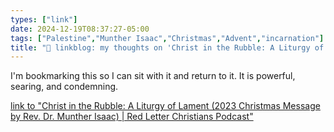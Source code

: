 ```yaml
---
types: ["link"]
date: 2024-12-19T08:37:27-05:00
tags: ["Palestine","Munther Isaac","Christmas","Advent","incarnation"]
title: "🔗 linkblog: my thoughts on 'Christ in the Rubble: A Liturgy of Lament (2023 Christmas Message by Rev. Dr. Munther Isaac) | Red Letter Christians Podcast'"
---
```

I'm bookmarking this so I can sit with it and return to it. It is powerful, searing, and condemning.

[link to "Christ in the Rubble: A Liturgy of Lament (2023 Christmas Message by Rev. Dr. Munther Isaac) | Red Letter Christians Podcast"](https://redletterchristians.podbean.com/e/christ-in-the-rubble-a-liturgy-of-lament-2023-christmas-message-by-rev-dr-munther-isaac/)
